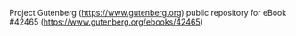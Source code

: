 Project Gutenberg (https://www.gutenberg.org) public repository for eBook #42465 (https://www.gutenberg.org/ebooks/42465)
